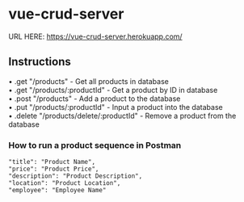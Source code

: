 # vue-crud-server

URL HERE: https://vue-crud-server.herokuapp.com/

## Instructions

• .get "/products" - Get all products in database <br>
• .get "/products/:productId" - Get a product by ID in database <br>
• .post "/products" - Add a product to the database <br>
• .put "/products/:productId" - Input a product into the database <br>
• .delete "/products/delete/:productId" - Remove a product from the database <br>

### How to run a product sequence in Postman
```
"title": "Product Name",
"price": "Product Price",
"description": "Product Description",
"location": "Product Location",
"employee": "Employee Name"
```